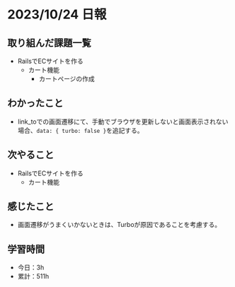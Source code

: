 # 2023/10/24 日報
## 取り組んだ課題一覧
- RailsでECサイトを作る
  - カート機能
    - カートページの作成

## わかったこと
- link_toでの画面遷移にて、手動でブラウザを更新しないと画面表示されない場合、`data: { turbo: false }`を追記する。 

## 次やること
- RailsでECサイトを作る
  - カート機能

## 感じたこと
- 画面遷移がうまくいかないときは、Turboが原因であることを考慮する。

## 学習時間
- 今日：3h
- 累計：511h

